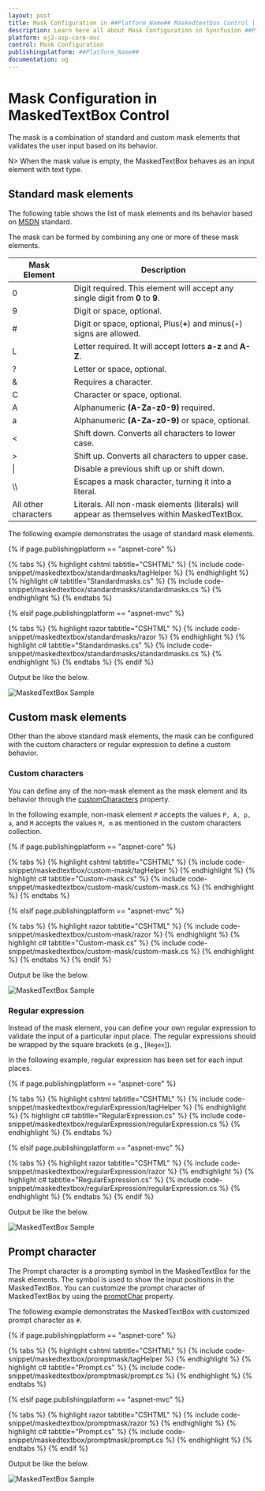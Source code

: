 ```yaml
---
layout: post
title: Mask Configuration in ##Platform_Name## Maskedtextbox Control | Syncfusion
description: Learn here all about Mask Configuration in Syncfusion ##Platform_Name## Maskedtextbox component of Syncfusion Essential JS 2 and more.
platform: ej2-asp-core-mvc
control: Mask Configuration
publishingplatform: ##Platform_Name##
documentation: ug
---
```



# Mask Configuration in MaskedTextBox Control

The mask is a combination of standard and custom mask elements that validates the user input based on its behavior.

N> When the mask value is empty, the MaskedTextBox behaves as an input element with text type.

## Standard mask elements

The following table shows the list of mask elements and its behavior based on [MSDN](https://learn.microsoft.com/en-us/dotnet/api/system.windows.forms.maskedtextbox.mask?view=windowsdesktop-8.0&redirectedfrom=MSDN#System_Windows_Forms_MaskedTextBox_Mask) standard.

The mask can be formed by combining any one or more of these mask elements.

| Mask Element | Description |
| ------------- | ------------- |
| 0 | Digit required. This element will accept any single digit from **0** to **9**. |
| 9 | Digit or space, optional. |
| # | Digit or space, optional, Plus(**+**) and minus(**-**) signs are allowed. |
| L | Letter required. It will accept letters **a-z** and **A-Z**. |
| ? | Letter or space, optional. |
| & | Requires a character. |
| C | Character or space, optional. |
| A | Alphanumeric **(A-Za-z0-9)** required.|
| a | Alphanumeric **(A-Za-z0-9)** or space, optional. |
| < | Shift down. Converts all characters to lower case. |
| > | Shift up. Converts all characters to upper case. |
| &#124; | Disable a previous shift up or shift down. |
| \\\\ | Escapes a mask character, turning it into a literal. |
| All other characters | Literals. All non-mask elements (literals) will appear as themselves within MaskedTextBox. |

The following example demonstrates the usage of standard mask elements.

{% if page.publishingplatform == "aspnet-core" %}

{% tabs %}
{% highlight cshtml tabtitle="CSHTML" %}
{% include code-snippet/maskedtextbox/standardmasks/tagHelper %}
{% endhighlight %}
{% highlight c# tabtitle="Standardmasks.cs" %}
{% include code-snippet/maskedtextbox/standardmasks/standardmasks.cs %}
{% endhighlight %}
{% endtabs %}

{% elsif page.publishingplatform == "aspnet-mvc" %}

{% tabs %}
{% highlight razor tabtitle="CSHTML" %}
{% include code-snippet/maskedtextbox/standardmasks/razor %}
{% endhighlight %}
{% highlight c# tabtitle="Standardmasks.cs" %}
{% include code-snippet/maskedtextbox/standardmasks/standardmasks.cs %}
{% endhighlight %}
{% endtabs %}
{% endif %}



Output be like the below.

![MaskedTextBox Sample](./images/stdMask.png)

## Custom mask elements

Other than the above standard mask elements, the mask can be configured with the custom characters or regular expression to define a custom behavior.

### Custom characters

You can define any of the non-mask element as the mask element and its behavior through the [customCharacters](https://help.syncfusion.com/cr/aspnetcore-js2/Syncfusion.EJ2.Inputs.MaskedTextBox.html#Syncfusion_EJ2_Inputs_MaskedTextBox_CustomCharacters) property.

In the following example, non-mask element `P` accepts the values `P, A, p, a`, and `M` accepts the values `M, m`  as mentioned in the custom characters collection.

{% if page.publishingplatform == "aspnet-core" %}

{% tabs %}
{% highlight cshtml tabtitle="CSHTML" %}
{% include code-snippet/maskedtextbox/custom-mask/tagHelper %}
{% endhighlight %}
{% highlight c# tabtitle="Custom-mask.cs" %}
{% include code-snippet/maskedtextbox/custom-mask/custom-mask.cs %}
{% endhighlight %}
{% endtabs %}

{% elsif page.publishingplatform == "aspnet-mvc" %}

{% tabs %}
{% highlight razor tabtitle="CSHTML" %}
{% include code-snippet/maskedtextbox/custom-mask/razor %}
{% endhighlight %}
{% highlight c# tabtitle="Custom-mask.cs" %}
{% include code-snippet/maskedtextbox/custom-mask/custom-mask.cs %}
{% endhighlight %}
{% endtabs %}
{% endif %}



Output be like the below.

![MaskedTextBox Sample](./images/customMask.png)

### Regular expression

Instead of the mask element, you can define your own regular expression to validate the input of a particular input place. The regular expressions should be wrapped by the square brackets (e.g., [`Regex`]).

In the following example, regular expression has been set for each input places.

{% if page.publishingplatform == "aspnet-core" %}

{% tabs %}
{% highlight cshtml tabtitle="CSHTML" %}
{% include code-snippet/maskedtextbox/regularExpression/tagHelper %}
{% endhighlight %}
{% highlight c# tabtitle="RegularExpression.cs" %}
{% include code-snippet/maskedtextbox/regularExpression/regularExpression.cs %}
{% endhighlight %}
{% endtabs %}

{% elsif page.publishingplatform == "aspnet-mvc" %}

{% tabs %}
{% highlight razor tabtitle="CSHTML" %}
{% include code-snippet/maskedtextbox/regularExpression/razor %}
{% endhighlight %}
{% highlight c# tabtitle="RegularExpression.cs" %}
{% include code-snippet/maskedtextbox/regularExpression/regularExpression.cs %}
{% endhighlight %}
{% endtabs %}
{% endif %}



Output be like the below.

![MaskedTextBox Sample](./images/regExp.png)

## Prompt character

The Prompt character is a prompting symbol in the MaskedTextBox for the mask elements. The symbol is used to show the input positions in the MaskedTextBox. You can customize the prompt character of MaskedTextBox by using the [promptChar](https://help.syncfusion.com/cr/aspnetcore-js2/Syncfusion.EJ2.Inputs.MaskedTextBox.html#Syncfusion_EJ2_Inputs_MaskedTextBox_PromptChar) property.

The following example demonstrates the MaskedTextBox with customized prompt character as `#`.

{% if page.publishingplatform == "aspnet-core" %}

{% tabs %}
{% highlight cshtml tabtitle="CSHTML" %}
{% include code-snippet/maskedtextbox/promptmask/tagHelper %}
{% endhighlight %}
{% highlight c# tabtitle="Prompt.cs" %}
{% include code-snippet/maskedtextbox/promptmask/prompt.cs %}
{% endhighlight %}
{% endtabs %}

{% elsif page.publishingplatform == "aspnet-mvc" %}

{% tabs %}
{% highlight razor tabtitle="CSHTML" %}
{% include code-snippet/maskedtextbox/promptmask/razor %}
{% endhighlight %}
{% highlight c# tabtitle="Prompt.cs" %}
{% include code-snippet/maskedtextbox/promptmask/prompt.cs %}
{% endhighlight %}
{% endtabs %}
{% endif %}



Output be like the below.

![MaskedTextBox Sample](./images/promptmask.png)
